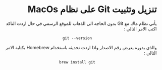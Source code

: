 <div dir="rtl">

# تنزيل وتثبيت Git على نظام MacOs

يأتي نظام ماك مع Git بدون الحاجه الى الذهاب للموقع الرسمي 
في حال اردت التاكد اكتب الامر التالي : 

<div style="text-align:center">

 
<div dir="ltr">


`git --version`


</div>


</div>

والذي بدوره يعرض رقم الاصدار 
واذا اردت تحديثه باستخدام Homebrew بكتابة الامر التالي : 

<div style="text-align:center">

 
<div dir="ltr">

`brew install git`


</div>


</div>



</div>